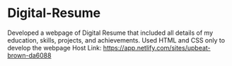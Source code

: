 # Digital-Resume
Developed a webpage of Digital Resume that included all details of my education, skills, projects, and achievements.
Used HTML and CSS only to develop the webpage
Host Link: https://app.netlify.com/sites/upbeat-brown-da6088
